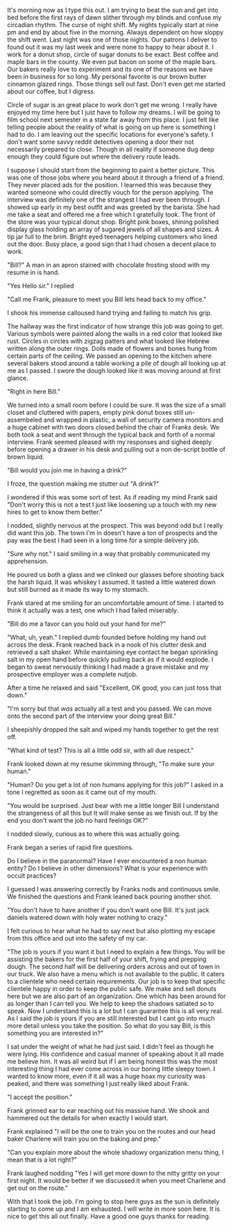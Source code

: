 It's morning now as I type this out. I am trying to beat the sun and get into bed before the first rays of dawn slither through my blinds and confuse my circadian rhythm. The curse of night shift. My nights typically start at nine pm and end by about five in the morning. Always dependent on how sloppy the shift went. Last night was one of those nights. Our patrons I deliver to found out it was my last week and were none to happy to hear about it.  I work for a donut shop, circle of sugar donuts to be exact. Best coffee and maple bars in the county. We even put bacon on some of the maple bars. Our bakers really love to experiment and its one of the reasons we have been in business for so long. My personal favorite is our brown butter cinnamon glazed rings. Those things sell out fast. Don't even get me started about our coffee, but I digress.

Circle of sugar is an great place to work don't get me wrong. I really have enjoyed my time here but I just have to follow my dreams. I will be going to film school next semester in a state far away from this place. I just felt like telling people about the reality of what is going on up here is something I had to do. I am leaving out the specific locations for everyone's safety. I don't want some savvy reddit detectives opening a door their not necessarily prepared to close. Though in all reality if someone dug deep enough they could figure out where the delivery route leads.

I suppose I should start from the beginning to paint a better picture. This was one of those jobs where you heard about it through a friend of a friend. They never placed ads for the position. I learned this was because they wanted someone who could directly vouch for the person applying. The interview was definitely one of the strangest I had ever been through. I showed up early in my best outfit and was greeted by the barista. She had me take a seat and offered me a free which I gratefully took. The front of the store was your typical donut shop. Bright pink boxes, shining polished display glass holding an array of sugared jewels of all shapes and sizes. A tip jar full to the brim. Bright eyed teenagers helping customers who lined out the door. Busy place, a good sign that I had chosen a decent place to work.

"Bill?" A man in an apron stained with chocolate frosting stood with my resume in is hand.

"Yes Hello sir." I replied

"Call me Frank, pleasure to meet you Bill lets head back to my office."

I shook his immense calloused hand trying and failing to match his grip.

The hallway was the first indicator of how strange this job was going to get. Various symbols were painted along the walls in a red color that looked like rust. Circles in circles with zigzag patters and what looked like Hebrew written along the outer rings. Dolls made of flowers and bones hung from certain parts of the ceiling. We passed an opening to the kitchen where several bakers stood around a table working a pile of dough all looking up at me as I passed. I swore the dough looked like it was moving around at first glance.

"Right in here Bill."

We turned into a small room before I could be sure. It was the size of a small closet and cluttered with papers, empty pink donut boxes still un-assembeled and wrapped in plastic, a wall of security camera monitors and a huge cabinet with two doors closed behind the chair of Franks desk. We both took a seat and went through the typical back and forth of a normal interview. Frank seemed pleased with my responses and sighed deeply before opening a drawer in his desk and pulling out a non de-script bottle of brown liquid.

"Bill would you join me in having a drink?"

I froze, the question making me stutter out "A drink?"

I wondered if this was some sort of test. As if reading my mind Frank said "Don't worry this is not a test I just like loosening up a touch with my new hires to get to know them better."

I nodded, slightly nervous at the prospect. This was beyond odd but I really did want this job. The town I'm in doesn't have a ton of prospects and the pay was the best I had seen in a long time for a simple delivery job.

"Sure why not." I said smiling in a way that probably communicated my apprehension.

He poured us both a glass and we clinked our glasses before shooting back the harsh liquid. It was whiskey I assumed. It tasted a little watered down but still burned as it made its way to my stomach.

Frank stared at me smiling for an uncomfortable amount of time. I started to think it actually was a test, one which I had failed miserably.

"Bill do me a favor can you hold out your hand for me?"

"What, uh, yeah." I replied dumb founded before holding my hand out across the desk. Frank reached back in a nook of his clutter desk and retrieved a salt shaker. While maintaining eye contact he began sprinkling salt in my open hand before quickly pulling back as if it would explode. I began to sweat nervously thinking I had made a grave mistake and my prospective employer was a complete nutjob.

After a time he relaxed and said "Excellent, OK good, you can just toss that down."

"I'm sorry but that *was* actually all a test and you passed. We can move onto the second part of the interview your doing great Bill."

I sheepishly dropped the salt and wiped my hands together to get the rest off.

"What kind of test? This is all a little odd sir, with all due respect."

Frank looked down at my resume skimming through, "To make sure your human."

"Human? Do you get a lot of non humans applying for this job?" I asked in a tone I regretted as soon as it came out of my mouth.

"You would be surprised. Just bear with me a little longer Bill I understand the strangeness of all this but It will make sense as we finish out. If by the end you don't want the job no hard feelings OK?"

I nodded slowly, curious as to where this was actually going.

Frank began a series of rapid fire questions.

Do I believe in the paranormal? Have I ever encountered a non human entity? Do I believe in other dimensions? What is your experience with occult practices?

I guessed I was answering correctly by Franks nods and continuous smile. We finished the questions and Frank leaned back pouring another shot.

"You don't have to have another if you don't want one Bill. It's just jack daniels watered down with holy water nothing to crazy."

I felt curious to hear what he had to say next but also plotting my escape from this office and out into the safety of my car.

"The job is yours if you want it but I need to explain a few things. You will be assisting the bakers for the first half of your shift, frying and prepping dough. The second half will be delivering orders across and out of town in our truck. We also have a menu which is not available to the public. It caters to a clientele who need certain requirements. Our job is to keep that specific clientele happy in order to keep the public safe. We make and sell donuts here but we are also part of an organization. One which has been around for as longer than I can tell you. We help to keep the shadows satiated so to speak. Now I understand this is a lot but I can guarantee this is all very real. As I said the job is yours if you are still interested but I cant go into much more detail unless you take the position. So what do you say Bill, is this something you are interested in?"

I sat under the weight of what he had just said. I didn't feel as though he were lying. His confidence and casual manner of speaking about it all made me believe him. It was all weird but if I am being honest this was the most interesting thing I had ever come across in our boring little sleepy town. I wanted to know more, even if it all was a huge hoax my curiosity was peaked, and there was something I just really liked about Frank.

"I accept the position."

Frank grinned ear to ear reaching out his massive hand. We shook and hammered out the details for when exactly I would start.

Frank explained "I will be the one to train you on the routes and our head baker Charlene will train you on the baking and prep."

"Can you explain more about the whole shadowy organization menu thing, I mean that is a lot right?"

Frank laughed nodding "Yes I will get more down to the nitty gritty on your first night. It would be better if we discussed it when you meet Charlene and get out on the route."

With that I took the job. I'm going to stop here guys as the sun is definitely starting to come up and I am exhausted. I will write in more soon here. It is nice to get this all out finally. Have a good one guys thanks for reading.